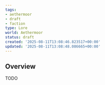 ```yaml
---
tags:
- aethermoor
- draft
- faction
type: Lore
world: Aethermoor
status: draft
created: '2025-08-11T13:08:46.823517+00:00'
updated: '2025-08-11T13:08:48.086665+00:00'
---
```



## Overview

TODO
